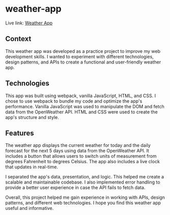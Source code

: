 # weather-app
Live link: <a href="https://ejrcarr.github.io/weather-app/">Weather App</a>

## Context
This weather app was developed as a practice project to improve my web development skills. I wanted to experiment with different technologies, design patterns, and APIs to create a functional and user-friendly weather app.

## Technologies
This app was built using webpack, vanilla JavaScript, HTML, and CSS. I chose to use webpack to bundle my code and optimize the app's performance. Vanilla JavaScript was used to manipulate the DOM and fetch data from the OpenWeather API. HTML and CSS were used to create the app's structure and style.

## Features
The weather app displays the current weather for today and the daily forecast for the next 5 days using data from the OpenWeather API. It includes a button that allows users to switch units of measurement from degrees Fahrenheit to degrees Celsius. The app also includes a live clock that updates in real-time.

I separated the app's data, presentation, and logic. This helped me create a scalable and maintainable codebase. I also implemented error handling to provide a better user experience in case the API fails to fetch data.

Overall, this project helped me gain experience in working with APIs, design patterns, and different web technologies. I hope you find this weather app useful and informative.
